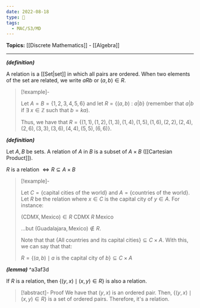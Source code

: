 ```yaml
---
date: 2022-08-18
type: 🧠
tags:
  - MAC/S3/MD
---
```


**Topics:** [[Discrete Mathematics]] - [[Algebra]]

---

_**(definition)**_

A relation is a [[Set|set]] in which all pairs are ordered. When two elements of the set are related, we write $aRb$ or $(a,b) \in R$.

> [!example]-
>
> Let $A = B = \{1, 2, 3, 4, 5, 6\}$ and let $R = \{(a, b)\ :\ a|b \}$ (remember that $a | b$ if $\exists\ x \in \mathbb{Z}$ such that $b = ka$).
>
> Thus, we have that $R = \{(1,1), (1,2), (1,3), (1,4), (1,5), (1,6), (2, 2), (2, 4), (2, 6), (3, 3), (3, 6), (4, 4), (5, 5), (6, 6)\}$.

_**(definition)**_

Let $A, B$ be sets. A relation of $A$ in $B$ is a subset of $A \times B$ ([[Cartesian Product]]).

$R \text{ is a relation } \iff R \subseteq A \times B$

> [!example]-
>
> Let $C = \{ \text{capital cities of the world} \}$ and $A = \{ \text{countries of the world} \}$. Let $R$ be the relation where $x \in C$ is the capital city of $y \in A$. For instance:
>
> $(\text{CDMX}, \text{Mexico}) \in R$
> $\text{CDMX}\ R\ \text{Mexico}$
>
> …but $(\text{Guadalajara}, \text{Mexico}) \notin R$.
>
> Note that that $\{ \text{All countries and its capital cities} \} \subseteq C \times A$. With this, we can say that that:
>
> $R = \{(a, b) \mid a \text{ is the capital city of } b \} \subseteq C \times A$

_**(lemma)**_ ^a3af3d

If $R$ is a relation, then $\{(y,x) \mid (x,y) \in R \}$ is also a relation.

> [!abstract]- Proof
> We have that $(y,x)$ is an ordered pair. Then, $\{(y,x) \mid (x,y) \in R \}$ is a set of ordered pairs. Therefore, it's a relation.
